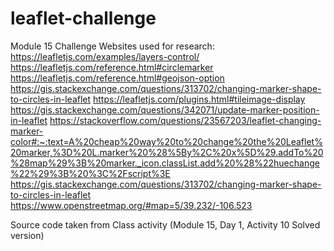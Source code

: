 # leaflet-challenge
Module 15 Challenge
Websites used for research:
https://leafletjs.com/examples/layers-control/
https://leafletjs.com/reference.html#circlemarker
https://leafletjs.com/reference.html#geojson-option
https://gis.stackexchange.com/questions/313702/changing-marker-shape-to-circles-in-leaflet
https://leafletjs.com/plugins.html#tileimage-display
https://gis.stackexchange.com/questions/342071/update-marker-position-in-leaflet
https://stackoverflow.com/questions/23567203/leaflet-changing-marker-color#:~:text=A%20cheap%20way%20to%20change%20the%20Leaflet%20marker,%3D%20L.marker%20%28%5By%2C%20x%5D%29.addTo%20%28map%29%3B%20marker._icon.classList.add%20%28%22huechange%22%29%3B%20%3C%2Fscript%3E
https://gis.stackexchange.com/questions/313702/changing-marker-shape-to-circles-in-leaflet
https://www.openstreetmap.org/#map=5/39.232/-106.523

Source code taken from Class activity (Module 15, Day 1, Activity 10 Solved version)
